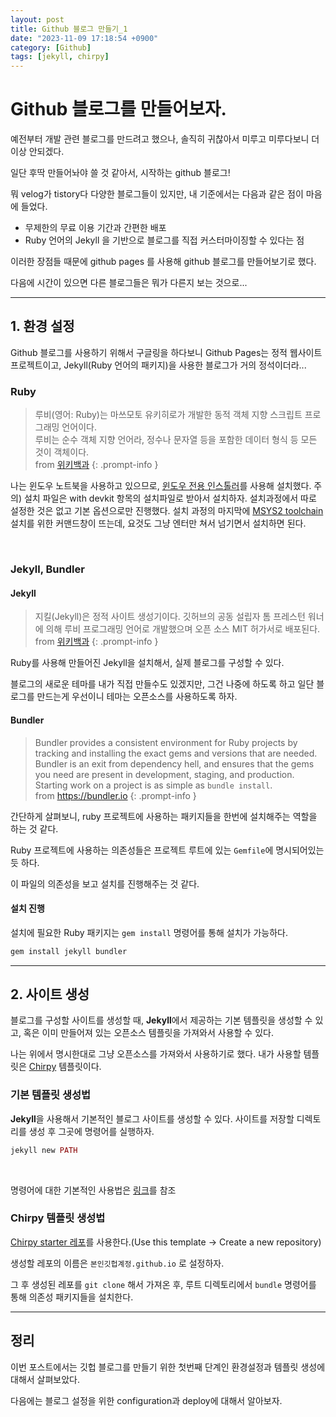 ```yaml
---
layout: post
title: Github 블로그 만들기_1
date: "2023-11-09 17:18:54 +0900"
category: [Github]
tags: [jekyll, chirpy]
---
```


# Github 블로그를 만들어보자.

예전부터 개발 관련 블로그를 만드려고 했으나, 솔직히 귀찮아서 미루고 미루다보니 더이상 안되겠다.

일단 후딱 만들어놔야 쓸 것 같아서, 시작하는 github 블로그!

뭐 velog가 tistory다 다양한 블로그들이 있지만, 내 기준에서는 다음과 같은 점이 마음에 들었다.

- 무제한의 무료 이용 기간과 간편한 배포
- Ruby 언어의 Jekyll 을 기반으로 블로그를 직접 커스터마이징할 수 있다는 점

이러한 장점들 때문에 github pages 를 사용해 github 블로그를 만들어보기로 했다.

다음에 시간이 있으면 다른 블로그들은 뭐가 다른지 보는 것으로...

---

## 1. 환경 설정

Github 블로그를 사용하기 위해서 구글링을 하다보니 Github Pages는 정적 웹사이트 프로젝트이고, Jekyll(Ruby 언어의 패키지)을 사용한 블로그가 거의 정석이더라...

### Ruby

> 루비(영어: Ruby)는 마쓰모토 유키히로가 개발한 동적 객체 지향 스크립트 프로그래밍 언어이다.<br>루비는 순수 객체 지향 언어라, 정수나 문자열 등을 포함한 데이터 형식 등 모든 것이 객체이다.<br>from [위키백과](<https://ko.wikipedia.org/wiki/%EB%A3%A8%EB%B9%84_(%ED%94%84%EB%A1%9C%EA%B7%B8%EB%9E%98%EB%B0%8D_%EC%96%B8%EC%96%B4)>)
{: .prompt-info }

나는 윈도우 노트북을 사용하고 있으므로, [윈도우 전용 인스톨러](https://rubyinstaller.org/downloads/)를 사용해 설치했다.
주의) 설치 파일은 with devkit 항목의 설치파일로 받아서 설치하자.
설치과정에서 따로 설정한 것은 없고 기본 옵션으로만 진행했다.
설치 과정의 마지막에 [MSYS2 toolchain](https://www.msys2.org/) 설치를 위한 커맨드창이 뜨는데, 요것도 그냥 엔터만 쳐서 넘기면서 설치하면 된다.

<br>

### Jekyll, Bundler

#### Jekyll

> 지킬(Jekyll)은 정적 사이트 생성기이다. 깃허브의 공동 설립자 톰 프레스턴 워너에 의해 루비 프로그래밍 언어로 개발했으며 오픈 소스 MIT 허가서로 배포된다.<br>from [위키백과](<https://ko.wikipedia.org/wiki/%EC%A7%80%ED%82%AC_(%EC%86%8C%ED%94%84%ED%8A%B8%EC%9B%A8%EC%96%B4)>)
{: .prompt-info }

Ruby를 사용해 만들어진 Jekyll을 설치해서, 실제 블로그를 구성할 수 있다.

블로그의 새로운 테마를 내가 직접 만들수도 있겠지만, 그건 나중에 하도록 하고 일단 블로그를 만드는게 우선이니 테마는 오픈소스를 사용하도록 하자.

#### Bundler

> Bundler provides a consistent environment for Ruby projects by tracking and installing the exact gems and versions that are needed.<br>Bundler is an exit from dependency hell, and ensures that the gems you need are present in development, staging, and production. Starting work on a project is as simple as `bundle install`.<br>from <https://bundler.io>
{: .prompt-info }

간단하게 살펴보니, ruby 프로젝트에 사용하는 패키지들을 한번에 설치해주는 역할을 하는 것 같다.

Ruby 프로젝트에 사용하는 의존성들은 프로젝트 루트에 있는 `Gemfile`에 명시되어있는듯 하다.

이 파일의 의존성을 보고 설치를 진행해주는 것 같다.

#### 설치 진행

설치에 필요한 Ruby 패키지는 `gem install` 명령어를 통해 설치가 가능하다.

```ruby
gem install jekyll bundler
```

---

## 2. 사이트 생성

블로그를 구성할 사이트를 생성할 때, **Jekyll**에서 제공하는 기본 템플릿을 생성할 수 있고, 혹은 이미 만들어져 있는 오픈소스 템플릿을 가져와서 사용할 수 있다.

나는 위에서 명시한대로 그냥 오픈소스를 가져와서 사용하기로 했다. 내가 사용할 템플릿은 [Chirpy](https://github.com/cotes2020/jekyll-theme-chirpy) 템플릿이다.

### 기본 템플릿 생성법

**Jekyll**을 사용해서 기본적인 블로그 사이트를 생성할 수 있다. 사이트를 저장할 디렉토리를 생성 후 그곳에 명령어를 실행하자.

```ruby
jekyll new PATH
```

<br>

명령어에 대한 기본적인 사용법은 [링크](https://jekyllrb-ko.github.io/docs/usage/)를 참조

### Chirpy 템플릿 생성법

[Chirpy starter 레포](https://github.com/cotes2020/chirpy-starter)를 사용한다.(Use this template -> Create a new repository)

생성할 레포의 이름은 `본인깃헙계정.github.io` 로 설정하자.

그 후 생성된 레포를 `git clone` 해서 가져온 후, 루트 디렉토리에서 `bundle` 명령어를 통해 의존성 패키지들을 설치한다.

---

## 정리

이번 포스트에서는 깃헙 블로그를 만들기 위한 첫번째 단계인 환경설정과 템플릿 생성에 대해서 살펴보았다.

다음에는 블로그 설정을 위한 configuration과 deploy에 대해서 알아보자.
